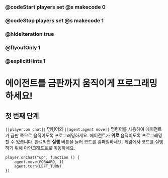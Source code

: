 ### @codeStart players set @s makecode 0
### @codeStop players set @s makecode 1

### @hideIteration true 
### @flyoutOnly 1
### @explicitHints 1

# 에이전트를 금판까지 움직이게 프로그래밍하세요!

## 첫 번째 단계
``||player:on chat||`` 명령어와 ``||agent:agent move||`` 명령어를 사용하여 에이전트가 금판 쪽으로 움직이도록 프로그래밍하세요. 에이전트가 **위로** 움직이도록 프로그래밍할 수 있습니다. 완료되면 **실행** 버튼을 눌러 코드를 컴파일하세요. 게임에서 코드를 실행하기 위해 마인크래프트로 이동하세요.

```ghost
player.onChat("up", function () {
    agent.move(FORWARD, 1)
    agent.turn(LEFT_TURN)
})
```